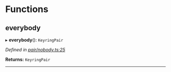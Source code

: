 

# Functions

<a id="everybody"></a>

##  everybody

▸ **everybody**(): `KeyringPair`

*Defined in [pair/nobody.ts:25](https://github.com/polkadot-js/common/blob/40f3ceb/packages/keyring/src/pair/nobody.ts#L25)*

**Returns:** `KeyringPair`

___

